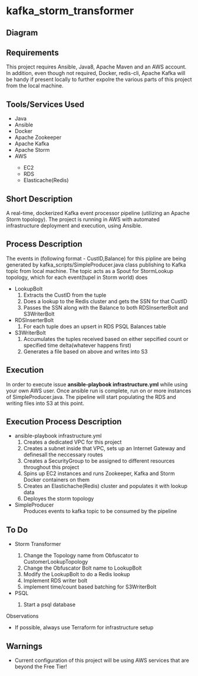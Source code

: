 # kafka_storm_transformer
<h2>
  Diagram
</h2>
<h2>
  Requirements
</h2>
This project requires Ansible, Java8, Apache Maven and an AWS account. In addition, even though not required, Docker, redis-cli, Apache Kafka will be handy if present locally to further expolre the various parts of this project from the local machine.
<h2>
  Tools/Services Used
</h2>
  <ul>
  <li>Java</li>
  <li>Ansible</li>
  <li>Docker</li>
  <li>Apache Zookeeper</li>	
  <li>Apache Kafka</li>
  <li>Apache Storm</li>	
  <li>AWS</li>
    <ul>
      <li>EC2</li>
      <li>RDS</li>
      <li>Elasticache(Redis)</li>
    </ul>
  </ul>
<h2>
<h2>
  Short Description
</h2>  
A real-time, dockerized Kafka event processor pipeline (utilizing an Apache Storm topology). The project is running in AWS with automated infrastructure deployment and execution, using Ansible.
<h2>
  Process Description
</h2>  
The events in (following format - CustID,Balance) for this pipline are being generated by kafka_scripts/SimpleProducer.java class publishing to Kafka topic from local machine. The topic acts as a Spout for StormLookup topology, which for each event(tupel in Storm world) does
<ul>
	<li>LookupBolt
		<ol>
			<li>Extracts the CustID from the tuple </li>
			<li>Does a lookup to the Redis cluster and gets the SSN for that CustID</li>
			<li>Passes the SSN along with the Balance to both RDSInserterBolt and S3WriterBolt</li>
		</ol>
		</li>
	<li>RDSInserterBolt
		<ol>
			<li>For each tuple does an upsert in RDS PSQL Balances table</li>
		</ol>
	</li>
	<li>S3WriterBolt
		<ol>
			<li>Accumulates the tuples received based on either sepcified count or specified time delta(whatever happens first)</li>
			<li>Generates a file based on above and writes into S3</li>
		</ol>
	</li>
</ul>
<h2>
  Execution
</h2>
In order to execute issue <b>ansible-playbook infrastructure.yml</b> while using your own AWS user. Once ansible run is complete, run on or more instances of SimpleProducer.java. The pipeline will start populating the RDS and writing files into S3 at this point.
<h2>
  Execution Process Description
</h2>
	<ul>
		<li>ansible-playbook infrastructure.yml
		<ol>
			<li>Creates a dedicated VPC for this project</li>
			<li>Creates a subnet inside that VPC, sets up an Internet Gateway and definesall the neccessary routes</li>
			<li>Creates a SecurityGroup to be assigned to different resources throughout this project</li>
			<li>Spins up EC2 instances and runs Zookeeper, Kafka and Storm Docker containers on them</li>
			<li>Creates an Elastichache(Redis) cluster and populates it with lookup data</li>
			<li>Deployes the storm topology</li>
		</ol>
			</li>
		<li>SimpleProducer
		<ol>Produces events to kafka topic to be consumed by the pipeline</ol>
			</li>
	</ul>
<h2>
	To Do
</h2>
<ul>
<li>Storm Transformer</li>
<ol>
	<li>Change the Topology name from Obfuscator to CustomerLookupTopology</li>
	<li>Change the Obfuscator Bolt name to LookupBolt</li>
	<li>Modify the LookupBolt to do a Redis lookup</li>
	<li>Implement RDS writer bolt</li>
	<li>implement time/count based batching for S3WriterBolt</li>
</ol>
<li>PSQL</li>
<ol>
  <li>Start a psql database</li>
</ol>
</ul>

Observations
<ul>
	<li>If possible, always use Terraform for infrastructure setup</li>
</ul>
<h2>
  Warnings
</h2>
<ul>
  <li>Current configuration of this project will be using AWS services that are beyond the Free Tier!</li>
</ul>
